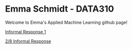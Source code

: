 # Emma Schmidt - DATA310
Welcome to Emma's Applied Machine Learning github page!

[Informal Response 1](https://emma-schmidt.github.io/DATA310/feb5_informalexercise.html)

[2/8 Informal Response](https://emma-schmidt.github.io/DATA310/feb8_informalexercise.html)
